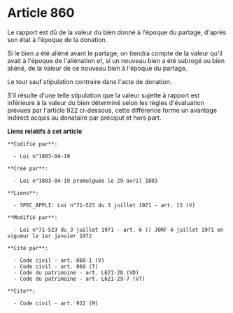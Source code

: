 # Article 860

Le rapport est dû de la valeur du bien donné à l'époque du partage, d'après son état à l'époque de la donation.

Si le bien a été aliéné avant le partage, on tiendra compte de la valeur qu'il avait à l'époque de l'aliénation et, si un
nouveau bien a été subrogé au bien aliéné, de la valeur de ce nouveau bien à l'époque du partage.

Le tout sauf stipulation contraire dans l'acte de donation.

S'il résulte d'une telle stipulation que la valeur sujette à rapport est inférieure à la valeur du bien déterminé selon les
règles d'évaluation prévues par l'article 922 ci-dessous, cette différence forme un avantage indirect acquis au donataire par
préciput et hors part.

**Liens relatifs à cet article**

	**Codifié par**:

	  - Loi n°1803-04-19

	**Créé par**:

	  - Loi n°1803-04-19 promulguée le 29 avril 1803

	**Liens**:

	  - SPEC_APPLI: Loi n°71-523 du 3 juillet 1971 - art. 13 (V)

	**Modifié par**:

	  - Loi n°71-523 du 3 juillet 1971 - art. 6 () JORF 4 juillet 1971 en vigueur le 1er janvier 1972

	**Cité par**:

	  - Code civil - art. 860-1 (V)
	  - Code civil - art. 869 (T)
	  - Code du patrimoine - art. L621-28 (VD)
	  - Code du patrimoine - art. L621-29-7 (VT)

	**Cite**:

	  - Code civil - art. 922 (M)
